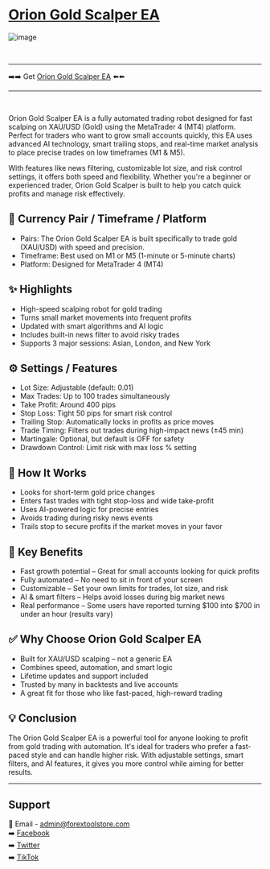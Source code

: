 # <a href="https://forextoolstore.com/product/titany-x-prop/">Orion Gold Scalper EA</a>

![image](https://github.com/user-attachments/assets/e2cc74de-d88c-4ed4-8435-fbf6e64ae5fa)

<br>
<hr>
➡️➡️ Get <a href="https://forextoolstore.com/product/orion-gold-scalper-ea/">Orion Gold Scalper EA</a> ⬅️⬅️
<hr>
<br>

Orion Gold Scalper EA is a fully automated trading robot designed for fast scalping on XAU/USD (Gold) using the MetaTrader 4 (MT4) platform. Perfect for traders who want to grow small accounts quickly, this EA uses advanced AI technology, smart trailing stops, and real-time market analysis to place precise trades on low timeframes (M1 & M5).

With features like news filtering, customizable lot size, and risk control settings, it offers both speed and flexibility. Whether you're a beginner or experienced trader, Orion Gold Scalper is built to help you catch quick profits and manage risk effectively.

## 💱 Currency Pair / Timeframe / Platform

- Pairs: The Orion Gold Scalper EA is built specifically to trade gold (XAU/USD) with speed and precision.
- Timeframe: Best used on M1 or M5 (1-minute or 5-minute charts)
- Platform: Designed for MetaTrader 4 (MT4)

## ✨ Highlights

- High-speed scalping robot for gold trading
- Turns small market movements into frequent profits
- Updated with smart algorithms and AI logic
- Includes built-in news filter to avoid risky trades
- Supports 3 major sessions: Asian, London, and New York

## ⚙️ Settings / Features

- Lot Size: Adjustable (default: 0.01)
- Max Trades: Up to 100 trades simultaneously
- Take Profit: Around 400 pips
- Stop Loss: Tight 50 pips for smart risk control
- Trailing Stop: Automatically locks in profits as price moves
- Trade Timing: Filters out trades during high-impact news (±45 min)
- Martingale: Optional, but default is OFF for safety
- Drawdown Control: Limit risk with max loss % setting

## 🔄 How It Works

- Looks for short-term gold price changes
- Enters fast trades with tight stop-loss and wide take-profit
- Uses AI-powered logic for precise entries
- Avoids trading during risky news events
- Trails stop to secure profits if the market moves in your favor

## 🎯 Key Benefits

- Fast growth potential – Great for small accounts looking for quick profits
- Fully automated – No need to sit in front of your screen
- Customizable – Set your own limits for trades, lot size, and risk
- AI & smart filters – Helps avoid losses during big market news
- Real performance – Some users have reported turning $100 into $700 in under an hour (results vary)

## ✅ Why Choose Orion Gold Scalper EA

- Built for XAU/USD scalping – not a generic EA
- Combines speed, automation, and smart logic
- Lifetime updates and support included
- Trusted by many in backtests and live accounts
- A great fit for those who like fast-paced, high-reward trading

## 💡 Conclusion

The Orion Gold Scalper EA is a powerful tool for anyone looking to profit from gold trading with automation. It's ideal for traders who prefer a fast-paced style and can handle higher risk. With adjustable settings, smart filters, and AI features, it gives you more control while aiming for better results.

<hr>

## Support

📩 Email - <a href="mailto:admin@forextoolstore.com">admin@forextoolstore.com</a><br>
➡️ <a href="https://www.facebook.com/share/g/1CBq77wDk1/?mibextid=wwXIfr">Facebook</a><br>
➡️ <a href="https://x.com/forextoolstore?s=21">Twitter</a><br>
➡️ <a href="https://www.tiktok.com/@forextoolstore?_t=ZM-8xItNq9AxHk&_r=1">TikTok</a>



